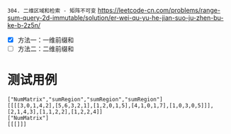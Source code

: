 
`304. 二维区域和检索 - 矩阵不可变` https://leetcode-cn.com/problems/range-sum-query-2d-immutable/solution/er-wei-qu-yu-he-jian-suo-ju-zhen-bu-ke-b-2z5n/
- [x] 方法一：一维前缀和
- [ ] 方法二：二维前缀和

# 测试用例

```
["NumMatrix","sumRegion","sumRegion","sumRegion"]
[[[[3,0,1,4,2],[5,6,3,2,1],[1,2,0,1,5],[4,1,0,1,7],[1,0,3,0,5]]],[2,1,4,3],[1,1,2,2],[1,2,2,4]]
["NumMatrix"]
[[[]]]
```
